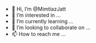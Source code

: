 - 👋 Hi, I’m @MimtiazJatt
- 👀 I’m interested in ...
- 🌱 I’m currently learning ...
- 💞️ I’m looking to collaborate on ...
- 📫 How to reach me ...

<!---
MimtiazJatt/MimtiazJatt is a ✨ special ✨ repository because its `README.md` (this file) appears on your GitHub profile.
You can click the Preview link to take a look at your changes.
--->
